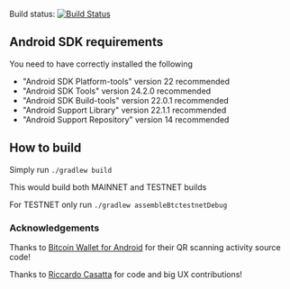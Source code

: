 Build status: [![Build Status](https://travis-ci.org/greenaddress/GreenBits.png?branch=master)](https://travis-ci.org/greenaddress/GreenBits) 

## Android SDK requirements

You need to have correctly installed the following

- "Android SDK Platform-tools" version 22 recommended
- "Android SDK Tools" version 24.2.0 recommended
- "Android SDK Build-tools" version 22.0.1 recommended
- "Android Support Library" version 22.1.1 recommended
- "Android Support Repository" version 14 recommended

## How to build

Simply run `./gradlew build`

This would build both MAINNET and TESTNET builds

For TESTNET only run `./gradlew assembleBtctestnetDebug`

### Acknowledgements

Thanks to [Bitcoin Wallet for Android](https://github.com/schildbach/bitcoin-wallet) for their QR scanning activity source code!

Thanks to [Riccardo Casatta](https://github.com/RCasatta) for code and big UX contributions!
